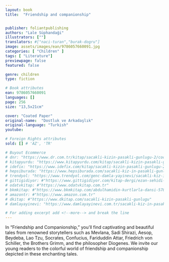 ```yaml
---
layout: book
title:  "Friendship and companionship"


publisher: foliantpublishing
authors: "Lale Süphandaği"
illustrators: [""]
translators: #["naci-turan","burak-dogru"]
image: assets/images/ean/9786057660091.jpg
categories: [ "Children" ]
tags: [ "Literature"]
previewpage: false
featured: false

genre: children
type: fiction

# Book attributes
ean: 9786057660091
languages: []
page: 256
size: "13,5x21cm"

cover: "Coated Paper"
original-name:  "Dostluk ve Arkadaşlık"
original-language: "Turkish"
youtube:

# Foreign Rights attributes
sold: [] # 'AZ', 'TR'

# Buyout Ecommerce
# dnr: "https://www.dr.com.tr/kitap/sacakli-kizin-pasakli-gunlugu-2/cocuk-ve-genclik/genclik-10-yas/roman-oyku/urunno=0001893059001"
# kitapyurdu: "https://www.kitapyurdu.com/kitap/sacakli-kizin-pasakli-gunlugu-2-/560122.html&filter_name=Sa%C3%A7akl%C4%B1+K%C4%B1z%27%C4%B1n+Pasakl%C4%B1+G%C3%BCnl%C3%BC%C4%9F%C3%BC+2"
# idefix: "https://www.idefix.com/kitap/sacakli-kizin-pasakli-gunlugu-2/cocuk-ve-genclik/genclik-10-yas/roman-oyku/urunno=0001893059001"
# hepsiburada: "https://www.hepsiburada.com/sacakli-kiz-in-pasakli-gunlugu-2-damla-yayinevi-p-HBV000012ER86"
# trendyol: "https://www.trendyol.com/genc-damla-yayinevi/sacakli-kiz-in-pasakli-gunlugu-2-p-54825777"
# gittigidiyor: #"https://www.gittigidiyor.com/kitap-dergi/ezan-sehidi-adnan-menderes_pdp_732728793"
# odatvkitap: #"https://www.odatvkitap.com.tr"
# bkmkitap: #"https://www.bkmkitap.com/abdulhamidin-kurtlarla-dansi-578226"
# amazontr: #"https://www.amazon.com.tr"
# dkitap: #"https://www.dkitap.com/sacakli-kizin-pasakli-gunlugu"
# damlayayinevi: "https://www.damlayayinevi.com.tr/sacakli-kiz-in-pasakli-gunlugu-2-bu-iste-bi-terslik-var"

# For adding excerpt add <!--more--> and break the line
---
```

In “Friendship and Companionship,” you’ll find captivating and beautiful tales from renowned storytellers
such as Mevlana, Sadi Shirazi, Aesop, Beydeba, Lao Tzu, Socrates, Confucius, Fariduddin Attar, Friedrich von
Schiller, the Brothers Grimm, and the philosopher Diogenes. We invite our young readers to the colorful world
of friendship and companionship depicted in these enchanting tales.
<!--more--> 

